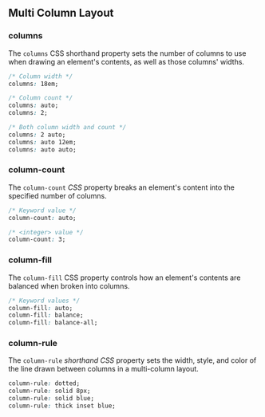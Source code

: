 <link rel="stylesheet" href="https://cdn.jsdelivr.net/npm/bootstrap-icons@1.5.0/font/bootstrap-icons.css">
<link rel="stylesheet" href="../../lib/html&css_book.css">

## Multi Column Layout

### columns
The `columns` CSS shorthand property sets the number of columns to use when drawing an element's contents, as well as those columns' widths.
```css
/* Column width */
columns: 18em;

/* Column count */
columns: auto;
columns: 2;

/* Both column width and count */
columns: 2 auto;
columns: auto 12em;
columns: auto auto;
```

### column-count
The `column-count` *CSS* property breaks an element's content into the specified number of columns.
```css
/* Keyword value */
column-count: auto;

/* <integer> value */
column-count: 3;
```

### column-fill
The `column-fill` CSS property controls how an element's contents are balanced when broken into columns.
```css
/* Keyword values */
column-fill: auto;
column-fill: balance;
column-fill: balance-all;
```

### column-rule
The `column-rule` *shorthand CSS* property sets the width, style, and color of the line drawn between columns in a multi-column layout.
```css
column-rule: dotted;
column-rule: solid 8px;
column-rule: solid blue;
column-rule: thick inset blue;
```















